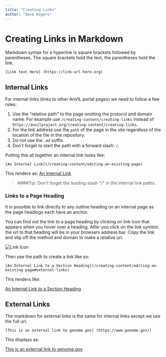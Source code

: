 ```yaml
---
title: "Creating Links"
author: "Dave Rogers"
---
```


# Creating Links in Markdown

Markdown syntax for a hyperlink is square brackets followed by parentheses. The square brackets hold the text, the  parentheses hold the link.

```
[Link text Here] (https://link-url-here.org)

```


## Internal Links

For internal links (links to other AnVIL portal pages) we need to follow a few rules:

1. Use the "relative path" to the page omitting the protocol and domain name. For example use `/creating-content/creating-links` instead of `https://anvilproject.org/creating-content/creating-links`.
1. For the link address use the `path` of the page in the site regardless of the location of the file in the repository.
1. Do not use the `.md` suffix.
1. Don't forget to start the path with a forward slash: `/`.


Putting this all together an internal link looks like:

```
[An Internal Link](/creating-content/editing-an-existing-page)

```

This renders as: [An Internal Link](/creating-content/editing-an-existing-page)

>####Tip:
> Don't forget the leading slash "/" in the internal link paths.


### Links to a Page Heading

It is possible to link directly to any outline heading on an internal page as the page headings each have an anchor. 


You can find out the link to a page heading by clicking on link icon that appears when you hover over a heading. After you click on the link symbol, the url to that heading will be in your browsers address bar. Copy the link and stip off the method and domain to make a relative url. 

![Link Icon](./_images/internal-link.png)

Then use the path to create a link like so:

```
[An Internal Link to a Section Heading](/creating-content/editing-an-existing-page#external-links)

```

This renders like:

[An Internal Link to a Section Heading](/creating-content/editing-an-existing-page#external-links)

## External Links

The markdown for external links is the same for internal links except we use the full url.
 
```
[This is an external link to genome.gov] (https://www.genome.gov/)

```

This displays as:

[This is an external link to genome.gov](https://www.genome.gov/)



 

